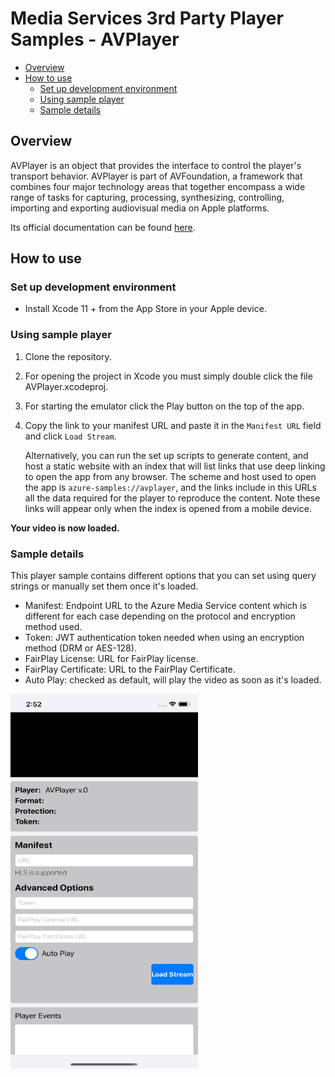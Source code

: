 # Media Services 3rd Party Player Samples - AVPlayer

- [Overview](#overview)
- [How to use](#how-to-use)
  - [Set up development environment](#set-up-development-environment)
  - [Using sample player](#using-sample-player)
  - [Sample details](#sample-details)

## Overview

AVPlayer is an object that provides the interface to control the player's transport behavior. AVPlayer is part of AVFoundation, a framework that combines four major technology areas that together encompass a wide range of tasks for capturing, processing, synthesizing, controlling, importing and exporting audiovisual media on Apple platforms.

Its official documentation can be found [here](https://developer.apple.com/documentation/avfoundation/avplayer "AVPlayer documentation").

## How to use

### Set up development environment

- Install Xcode 11 + from the App Store in your Apple device.

### Using sample player

1. Clone the repository.

2. For opening the project in Xcode you must simply double click the file AVPlayer.xcodeproj.

3. For starting the emulator click the Play button on the top of the app.

4. Copy the link to your manifest URL and paste it in the `Manifest URL` field and click `Load Stream`.

    Alternatively, you can run the set up scripts to generate content, and host a static website with an index that will list links that use deep linking to open the app from any browser.
    The scheme and host used to open the app is `azure-samples://avplayer`, and the links include in this URLs all the data required for the player to reproduce the content.
    Note these links will appear only when the index is opened from a mobile device.

**Your video is now loaded.**

### Sample details

This player sample contains different options that you can set using query strings or manually set them once it's loaded.

- Manifest: Endpoint URL to the Azure Media Service content which is different for each case depending on the protocol and encryption method used.
- Token: JWT authentication token needed when using an encryption method (DRM or AES-128).
- FairPlay License: URL for FairPlay license.
- FairPlay Certificate: URL to the FairPlay Certificate.
- Auto Play: checked as default, will play the video as soon as it's loaded.
<img src="../../docs/images/AVPlayer.png" data-canonical-src="../../docs/images/AVPlayer.png" width="300" height="600" />
